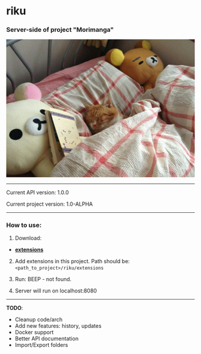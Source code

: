 # riku
### Server-side of project "Morimanga"
<p align="center">
  <img src="image.jpg" alt="cat"/>
</p>

---
Current API version: 1.0.0

Current project version: 1.0-ALPHA

---
### How to use:
1. Download:
- [**extensions**](https://github.com/Morimanga/extensions)
2. Add extensions in this project. Path should be: `<path_to_project>/riku/extensions`

3. Run: BEEP - not found.

4. Server will run on localhost:8080
---
**TODO**:
- Cleanup code/arch
- Add new features: history, updates
- Docker support
- Better API documentation
- Import/Export folders
